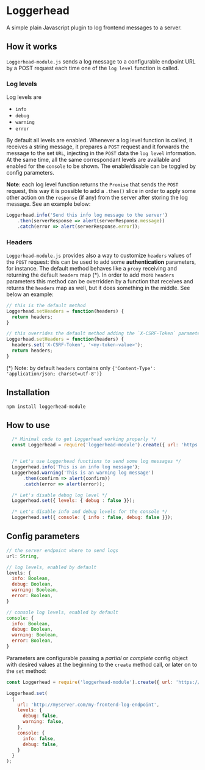 # Loggerhead
A simple plain Javascript plugin to log frontend messages to a server.

## How it works
`Loggerhead-module.js` sends a log message to a configurable endpoint URL by a POST request each time one of the `log level` function is called.

### Log levels
Log levels are
* `info`
* `debug`
* `warning`
* `error`

By default all levels are enabled. Whenever a log level function is called, it receives a string message, it prepares a `POST` request and it forwards the message to the set `URL`, injecting in the `POST` data the `log level` information. At the same time, all the same correspondant levels are available and enabled for the `console` to be shown. The enable/disable can be toggled by config parameters.

**Note**: each log level function returns the `Promise` that sends the `POST` request, this way it is possible to add a `.then()` slice in order to apply some other action on the `response` (if any) from the server after storing the log message. See an example below:
```javascript
Loggerhead.info('Send this info log message to the server')
    .then(serverResponse => alert(serverResponse.message))
    .catch(error => alert(serverResponse.error));
```

### Headers
`Loggerhead-module.js` provides also a way to customize `headers` values of the `POST` request: this can be used to add some **authentication** parameters, for instance. The default method behaves like a `proxy` receiving and returning the default `headers` map (*). In order to add more `headers` parameters this method can be overridden by a function that receives and returns the `headers` map as well, but it does something in the middle. See below an example:

```javascript
// this is the default method
Loggerhead.setHeaders = function(headers) {
  return headers;
}

// this overrides the default method adding the `X-CSRF-Token` parameters in the `headers` map
Loggerhead.setHeaders = function(headers) {
  headers.set('X-CSRF-Token', '<my-token-value>');
  return headers;
}
```

(*) Note: by default `headers` contains only `{'Content-Type': 'application/json; charset=utf-8')}`

## Installation
```
npm install loggerhead-module
```

## How to use
```javascript
  /* Minimal code to get Loggerhead working properly */
  const Loggerhead = require('loggerhead-module').create({ url: 'https://httpbin.org/post' });


  /* Let's use Loggerhead functions to send some log messages */
  Loggerhead.info('This is an info log message');
  Loggerhead.warning('This is an warning log message')
      .then(confirm => alert(confirm))
      .catch(error => alert(error));

  /* Let's disable debug log level */
  Loggerhead.set({ levels: { debug : false }});

  /* Let's disable info and debug levels for the console */
  Loggerhead.set({ console: { info : false, debug: false }});
```

## Config parameters
```javascript
// the server endpoint where to send logs
url: String,

// log levels, enabled by default
levels: {
  info: Boolean,
  debug: Boolean,
  warning: Boolean,
  error: Boolean,
}

// console log levels, enabled by default
console: {
  info: Boolean,
  debug: Boolean,
  warning: Boolean,
  error: Boolean,
}
```

Parameters are configurable passing a *partial* or *complete* config object with desired values at the beginning to the `create` method call, or later on to the `set` method:

```javascript
const Loggerhead = require('loggerhead-module').create({ url: 'https://httpbin.org/post' });

Loggerhead.set(
  {
    url: 'http://myserver.com/my-frontend-log-endpoint',
    levels: {
      debug: false,
      warning: false,
    },
    console: {
      info: false,
      debug: false,
    }
  }
);
```
